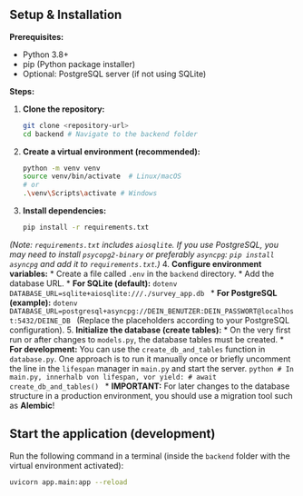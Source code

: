 
## Setup & Installation

**Prerequisites:**

* Python 3.8+
* pip (Python package installer)
* Optional: PostgreSQL server (if not using SQLite)

**Steps:**

1.  **Clone the repository:**
    ```bash
    git clone <repository-url>
    cd backend # Navigate to the backend folder
    ```
2.  **Create a virtual environment (recommended):**
    ```bash
    python -m venv venv
    source venv/bin/activate  # Linux/macOS
    # or
    .\venv\Scripts\activate # Windows
    ```
3.  **Install dependencies:**
    ```bash
    pip install -r requirements.txt
    ```
*(Note: `requirements.txt` includes `aiosqlite`. If you use PostgreSQL, you may need to install `psycopg2-binary` or preferably `asyncpg`: `pip install asyncpg` and add it to `requirements.txt`.)*
4.  **Configure environment variables:**
    * Create a file called `.env` in the `backend` directory.
    * Add the database URL.
        * **For SQLite (default):**
            ```dotenv
            DATABASE_URL=sqlite+aiosqlite:///./survey_app.db
            ```
        * **For PostgreSQL (example):**
            ```dotenv
            DATABASE_URL=postgresql+asyncpg://DEIN_BENUTZER:DEIN_PASSWORT@localhost:5432/DEINE_DB
            ```
            (Replace the placeholders according to your PostgreSQL configuration).
5.  **Initialize the database (create tables):**
    * On the very first run or after changes to `models.py`, the database tables must be created.
    * **For development:** You can use the `create_db_and_tables` function in `database.py`. One approach is to run it manually once or briefly uncomment the line in the `lifespan` manager in `main.py` and start the server.
        ```python
        # In main.py, innerhalb von lifespan, vor yield:
        # await create_db_and_tables()
        ```
    * **IMPORTANT:** For later changes to the database structure in a production environment, you should use a migration tool such as **Alembic**!

## Start the application (development)

Run the following command in a terminal (inside the `backend` folder with the virtual environment activated):

```bash
uvicorn app.main:app --reload
```
